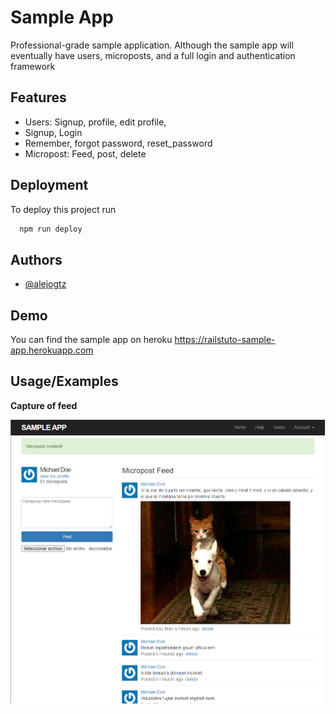 
# Sample App

Professional-grade sample application. Although the sample app will eventually have users, microposts, and a full login and authentication framework




## Features

- Users: Signup, profile, edit profile, 
- Signup, Login
- Remember, forgot password, reset_password
- Micropost: Feed, post, delete

## Deployment

To deploy this project run

```bash
  npm run deploy
```


## Authors

- [@alejogtz](https://www.github.com/alejogtz)


## Demo

You can find the sample app on heroku https://railstuto-sample-app.herokuapp.com


## Usage/Examples

**Capture of feed**

![Gato](./app/assets/images/microposts.png)
